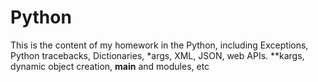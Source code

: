 # Python
This is the content of my homework in the Python, including Exceptions, Python tracebacks, Dictionaries, *args, XML, JSON, web APIs. **kargs, dynamic object creation, __main__ and modules, etc
